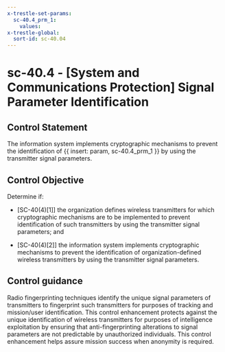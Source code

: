 ```yaml
---
x-trestle-set-params:
  sc-40.4_prm_1:
    values:
x-trestle-global:
  sort-id: sc-40.04
---
```


# sc-40.4 - \[System and Communications Protection\] Signal Parameter Identification

## Control Statement

The information system implements cryptographic mechanisms to prevent the identification of {{ insert: param, sc-40.4_prm_1 }} by using the transmitter signal parameters.

## Control Objective

Determine if:

- \[SC-40(4)[1]\] the organization defines wireless transmitters for which cryptographic mechanisms are to be implemented to prevent identification of such transmitters by using the transmitter signal parameters; and

- \[SC-40(4)[2]\] the information system implements cryptographic mechanisms to prevent the identification of organization-defined wireless transmitters by using the transmitter signal parameters.

## Control guidance

Radio fingerprinting techniques identify the unique signal parameters of transmitters to fingerprint such transmitters for purposes of tracking and mission/user identification. This control enhancement protects against the unique identification of wireless transmitters for purposes of intelligence exploitation by ensuring that anti-fingerprinting alterations to signal parameters are not predictable by unauthorized individuals. This control enhancement helps assure mission success when anonymity is required.
